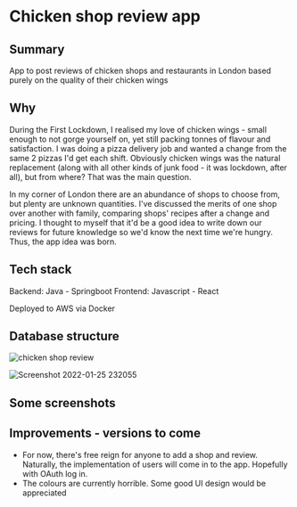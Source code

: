 # Chicken shop review app

## Summary
App to post reviews of chicken shops and restaurants in London based purely on the quality of their chicken wings

## Why

During the First Lockdown, I realised my love of chicken wings - small enough to not gorge yourself on, yet still packing tonnes of flavour and satisfaction. I was doing a pizza delivery job and wanted a change from the same 2 pizzas I'd get each shift. Obviously chicken wings was the natural replacement (along with all other kinds of junk food - it was lockdown, after all), but from where? That was the main question.

In my corner of London there are an abundance of shops to choose from, but plenty are unknown quantities. I've discussed the merits of one shop over another with family, comparing shops' recipes after a change and pricing. I thought to myself that it'd be a good idea to write down our reviews for future knowledge so we'd know the next time we're hungry. Thus, the app idea was born. 

## Tech stack
Backend: Java - Springboot
Frontend: Javascript - React

Deployed to AWS via Docker

## Database structure
![chicken shop review](https://user-images.githubusercontent.com/47153027/151076055-f69b495e-b788-4da7-b005-514b6d94be5d.png)

![Screenshot 2022-01-25 232055](https://user-images.githubusercontent.com/47153027/151076221-6717ee7f-a82e-4d2a-aed2-c558334beb2a.jpg)

## Some screenshots

## Improvements - versions to come
- For now, there's free reign for anyone to add a shop and review. Naturally, the implementation of users will come in to the app. Hopefully with OAuth log in.
- The colours are currently horrible. Some good UI design would be appreciated

